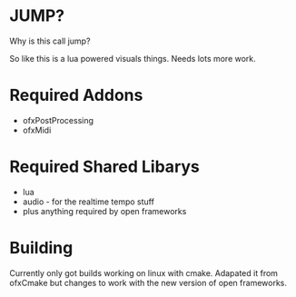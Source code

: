 # JUMP?

Why is this call jump?

So like this is a lua powered visuals things. Needs lots more work.

# Required Addons

* ofxPostProcessing
* ofxMidi

# Required Shared Libarys

* lua
* audio - for the realtime tempo stuff
* plus anything required by open frameworks

# Building

Currently only got builds working on linux with cmake. Adapated it from ofxCmake but changes to work with the new version of open frameworks.